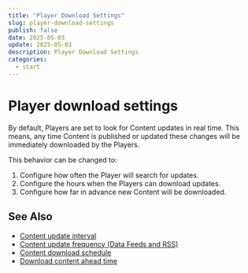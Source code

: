 ```yaml
---
title: "Player Download Settings"
slug: player-download-settings
publish: false
date: 2025-05-03
update: 2025-05-03
description: Player Download Settings
categories:
  - start
---
```


Player download settings
========================

By default, Players are set to look for Content updates in real time. This means, any time Content is published or updated these changes will be immediately downloaded by the Players.

This behavior can be changed to:

1. Configure how often the Player will search for updates.
2. Configure the hours when the Players can download updates.
3. Configure how far in advance new Content will be downloaded.

See Also
--------

* [Content update interval](/player-download-settings/content-update-interval)
* [Content update frequency (Data Feeds and RSS)](/player-download-settings/content-update-frequency-data-feeds-and-rss)
* [Content download schedule](/player-download-settings/content-download-schedule)
* [Download content ahead time](/player-download-settings/download-content-ahead-time)
